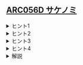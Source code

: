 <!--
author: SASAKI Yuma
-->
## [ARC056D サケノミ](https://atcoder.jp/contests/arc056/tasks/arc056_d)
    
<details><summary>ヒント1</summary>
    
時間軸に沿って $dp$ することが目標です．
</details>

<details><summary>ヒント2</summary>

$i$ 番目のグラスに時刻 $t_{i,j}$ に注がれるドリンクを飲むための条件を考えてみましょう．
</details>
    

<details><summary>ヒント3</summary>
    
$i$ 番目のグラスに時刻 $t_{i,j}$ に注がれるドリンクを飲むのは，
    
- $t_{i,j-1} < t < t_{i,j}$ なる時刻 $t$ にドリンクを飲み干した．
- $t_{i,j} < t$ なる時刻 $t$ にドリンクを飲み干した．
                   
の $2$ 条件で表すことができます．
</details>

<details><summary>ヒント4</summary>

$dp_i = \text{最後に時刻 i にドリンクを飲み干したときの最高得点}$ という $dp$ を考えます．このとき，更新式は，
\begin{align*}
dp_j = \max_{i<j}(dp_i + \text{ヒント3の条件を満たす $t_{k,l}$ が存在するような $k$ における $w_k$ の総和})
\end{align*}
となります．ここで寄与分解を考えます．すなわち，各 $t_{k,l}$ について，そいつが理由で $w_k$ が足される $dp_i$ はどのような分布をしているか考えてみましょう．
</details>
    
<details><summary> 解説 </summary>
    
[URL](https://drive.google.com/file/d/13fVPkVYXiLR00DOUQDwG-6tBIpv0nU4J/view)
    
<iframe src="https://drive.google.com/file/d/13fVPkVYXiLR00DOUQDwG-6tBIpv0nU4J/preview" width="800" height="500"　allow="accelerometer; autoplay; clipboard-write; encrypted-media; gyroscope; picture-in-picture" allowfullscreen></iframe>
    
</details>
